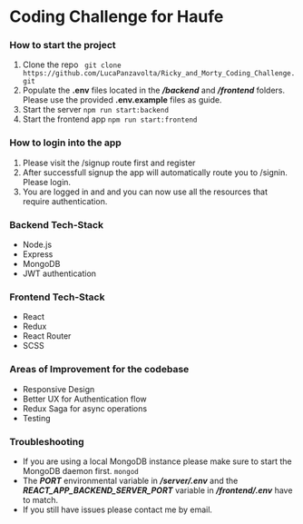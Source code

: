# Coding Challenge for Haufe 

### How to start the project
1. Clone the repo
``` git clone https://github.com/LucaPanzavolta/Ricky_and_Morty_Coding_Challenge.git```
2. Populate the **.env** files located in the ***/backend*** and ***/frontend*** folders. 
   Please use the provided **.env.example** files as guide.
3. Start the server
``` npm run start:backend ```
4. Start the frontend app
``` npm run start:frontend ```
### How to login into the app
1. Please visit the /signup route first and register
2. After successfull signup the app will automatically route you to /signin. Please login.
3. You are logged in and and you can now use all the resources that require authentication.
### Backend Tech-Stack
* Node.js
* Express
* MongoDB
* JWT authentication
### Frontend Tech-Stack
* React
* Redux
* React Router 
* SCSS
### Areas of Improvement for the codebase
* Responsive Design
* Better UX for Authentication flow
* Redux Saga for async operations
* Testing
### Troubleshooting
* If you are using a local MongoDB instance please make sure to start the MongoDB daemon first.
``` mongod ```
* The ***PORT*** environmental variable in ***/server/.env*** and the ***REACT_APP_BACKEND_SERVER_PORT*** variable in ***/frontend/.env*** have to match.
* If you still have issues please contact me by email.

